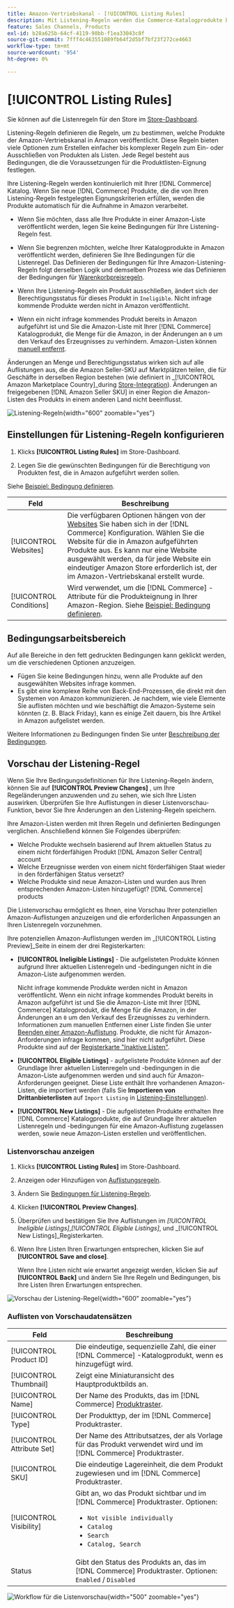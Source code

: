 ```yaml
---
title: Amazon-Vertriebskanal - [!UICONTROL Listing Rules]
description: Mit Listening-Regeln werden die Commerce-Katalogprodukte bestimmt, die als Amazon Marketplace-Listen veröffentlicht werden.
feature: Sales Channels, Products
exl-id: b28a625b-64cf-4119-98bb-f1ea33043c8f
source-git-commit: 7fff4c463551089fb64f2d5bf7bf23f272ce4663
workflow-type: tm+mt
source-wordcount: '954'
ht-degree: 0%

---
```


# [!UICONTROL Listing Rules]

Sie können auf die Listenregeln für den Store im [Store-Dashboard](./amazon-store-dashboard.md).

Listening-Regeln definieren die Regeln, um zu bestimmen, welche Produkte der Amazon-Vertriebskanal in Amazon veröffentlicht. Diese Regeln bieten viele Optionen zum Erstellen einfacher bis komplexer Regeln zum Ein- oder Ausschließen von Produkten als Listen. Jede Regel besteht aus Bedingungen, die die Voraussetzungen für die Produktlisten-Eignung festlegen.

Ihre Listening-Regeln werden kontinuierlich mit Ihrer [!DNL Commerce] Katalog. Wenn Sie neue [!DNL Commerce] Produkte, die die von Ihren Listening-Regeln festgelegten Eignungskriterien erfüllen, werden die Produkte automatisch für die Aufnahme in Amazon verarbeitet.

- Wenn Sie möchten, dass alle Ihre Produkte in einer Amazon-Liste veröffentlicht werden, legen Sie keine Bedingungen für Ihre Listening-Regeln fest.

- Wenn Sie begrenzen möchten, welche Ihrer Katalogprodukte in Amazon veröffentlicht werden, definieren Sie Ihre Bedingungen für die Listenregel. Das Definieren der Bedingungen für Ihre Amazon-Listening-Regeln folgt derselben Logik und demselben Prozess wie das Definieren der Bedingungen für [Warenkorbpreisregeln](https://experienceleague.adobe.com/docs/commerce-admin/marketing/promotions/cart-rules/price-rules-cart.html).

- Wenn Ihre Listening-Regeln ein Produkt ausschließen, ändert sich der Berechtigungsstatus für dieses Produkt in `Ineligible`. Nicht infrage kommende Produkte werden nicht in Amazon veröffentlicht.

- Wenn ein nicht infrage kommendes Produkt bereits in Amazon aufgeführt ist und Sie die Amazon-Liste mit Ihrer [!DNL Commerce] Katalogprodukt, die Menge für die Amazon, in der Änderungen an `0` um den Verkauf des Erzeugnisses zu verhindern. Amazon-Listen können [manuell entfernt](./end-listings-manually.md).

Änderungen an Menge und Berechtigungsstatus wirken sich auf alle Auflistungen aus, die die Amazon Seller-SKU auf Marktplätzen teilen, die für Geschäfte in derselben Region bestehen (wie definiert in _[!UICONTROL Amazon Marketplace Country]_during [Store-Integration](./store-integration.md)). Änderungen an freigegebenen [!DNL Amazon Seller SKU] in einer Region die Amazon-Listen des Produkts in einem anderen Land nicht beeinflusst.

![Listening-Regeln](assets/ob-listing-rules.png){width="600" zoomable="yes"}

## Einstellungen für Listening-Regeln konfigurieren

1. Klicks **[!UICONTROL Listing Rules]** im Store-Dashboard.

1. Legen Sie die gewünschten Bedingungen für die Berechtigung von Produkten fest, die in Amazon aufgeführt werden sollen.

Siehe [Beispiel: Bedingung definieren](./ob-define-condition-example.md).

| Feld | Beschreibung |
|-------------------------|---------------------------------------------------------------------------------------------------------------------------------------------------------------------------------------------------------------------------------------------------------------------------------------------------------------------------------------------------------------------------------------|
| [!UICONTROL Websites] | Die verfügbaren Optionen hängen von der [Websites](https://experienceleague.adobe.com/docs/commerce-admin/start/setup/websites-stores-views.html) Sie haben sich in der [!DNL Commerce] Konfiguration. Wählen Sie die Website für die in Amazon aufgeführten Produkte aus. Es kann nur eine Website ausgewählt werden, da für jede Website ein eindeutiger Amazon Store erforderlich ist, der im Amazon-Vertriebskanal erstellt wurde. |
| [!UICONTROL Conditions] | Wird verwendet, um die [!DNL Commerce] -Attribute für die Produkteignung in Ihrer Amazon-Region. Siehe [Beispiel: Bedingung definieren](./ob-define-condition-example.md). |

## Bedingungsarbeitsbereich

Auf alle Bereiche in den fett gedruckten Bedingungen kann geklickt werden, um die verschiedenen Optionen anzuzeigen.

- Fügen Sie keine Bedingungen hinzu, wenn alle Produkte auf den ausgewählten Websites infrage kommen.
- Es gibt eine komplexe Reihe von Back-End-Prozessen, die direkt mit den Systemen von Amazon kommunizieren. Je nachdem, wie viele Elemente Sie auflisten möchten und wie beschäftigt die Amazon-Systeme sein könnten (z. B. Black Friday), kann es einige Zeit dauern, bis Ihre Artikel in Amazon aufgelistet werden.

Weitere Informationen zu Bedingungen finden Sie unter [Beschreibung der Bedingungen](https://experienceleague.adobe.com/docs/commerce-admin/marketing/promotions/cart-rules/price-rules-cart.html).

## Vorschau der Listening-Regel

Wenn Sie Ihre Bedingungsdefinitionen für Ihre Listening-Regeln ändern, können Sie auf **[!UICONTROL Preview Changes]** , um Ihre Regeländerungen anzuwenden und zu sehen, wie sich Ihre Listen auswirken. Überprüfen Sie Ihre Auflistungen in dieser Listenvorschau-Funktion, bevor Sie Ihre Änderungen an den Listening-Regeln speichern.

Ihre Amazon-Listen werden mit Ihren Regeln und definierten Bedingungen verglichen. Anschließend können Sie Folgendes überprüfen:

- Welche Produkte wechseln basierend auf Ihrem aktuellen Status zu einem nicht förderfähigen Produkt [!DNL Amazon Seller Central] account
- Welche Erzeugnisse werden von einem nicht förderfähigen Staat wieder in den förderfähigen Status versetzt?
- Welche Produkte sind neue Amazon-Listen und wurden aus Ihren entsprechenden Amazon-Listen hinzugefügt? [!DNL Commerce] products

Die Listenvorschau ermöglicht es Ihnen, eine Vorschau Ihrer potenziellen Amazon-Auflistungen anzuzeigen und die erforderlichen Anpassungen an Ihren Listenregeln vorzunehmen.

Ihre potenziellen Amazon-Auflistungen werden im _[!UICONTROL Listing Preview]_Seite in einem der drei Registerkarten:

- **[!UICONTROL Ineligible Listings]** - Die aufgelisteten Produkte können aufgrund Ihrer aktuellen Listenregeln und -bedingungen nicht in die Amazon-Liste aufgenommen werden.

  Nicht infrage kommende Produkte werden nicht in Amazon veröffentlicht. Wenn ein nicht infrage kommendes Produkt bereits in Amazon aufgeführt ist und Sie die Amazon-Liste mit Ihrer [!DNL Commerce] Katalogprodukt, die Menge für die Amazon, in der Änderungen an `0` um den Verkauf des Erzeugnisses zu verhindern. Informationen zum manuellen Entfernen einer Liste finden Sie unter [Beenden einer Amazon-Auflistung](./end-listings-manually.md). Produkte, die nicht für Amazon-Anforderungen infrage kommen, sind hier nicht aufgeführt. Diese Produkte sind auf der [Registerkarte &quot;Inaktive Listen&quot;](./inactive-listings.md).

- **[!UICONTROL Eligible Listings]** - aufgelistete Produkte können auf der Grundlage Ihrer aktuellen Listenregeln und -bedingungen in die Amazon-Liste aufgenommen werden und sind auch für Amazon-Anforderungen geeignet. Diese Liste enthält Ihre vorhandenen Amazon-Listen, die importiert werden (falls Sie **Importieren von Drittanbieterlisten** auf `Import Listing` in [Listening-Einstellungen](./third-party-listing-settings.md)).

- **[!UICONTROL New Listings]** - Die aufgelisteten Produkte enthalten Ihre [!DNL Commerce] Katalogprodukte, die auf Grundlage Ihrer aktuellen Listenregeln und -bedingungen für eine Amazon-Auflistung zugelassen werden, sowie neue Amazon-Listen erstellen und veröffentlichen.

### Listenvorschau anzeigen

1. Klicks **[!UICONTROL Listing Rules]** im Store-Dashboard.

1. Anzeigen oder Hinzufügen von [Auflistungsregeln](./listing-rules.md).

1. Ändern Sie [Bedingungen für Listening-Regeln](./ob-define-condition-example.md).

1. Klicken **[!UICONTROL Preview Changes]**.

1. Überprüfen und bestätigen Sie Ihre Auflistungen im _[!UICONTROL Ineligible Listings]_,_[!UICONTROL Eligible Listings]_, und _[!UICONTROL New Listings]_Registerkarten.

1. Wenn Ihre Listen Ihren Erwartungen entsprechen, klicken Sie auf **[!UICONTROL Save and close]**.

   Wenn Ihre Listen nicht wie erwartet angezeigt werden, klicken Sie auf **[!UICONTROL Back]** und ändern Sie Ihre Regeln und Bedingungen, bis Ihre Listen Ihren Erwartungen entsprechen.

![Vorschau der Listening-Regel](assets/amazon-listing-rule-preview.png){width="600" zoomable="yes"}

### Auflisten von Vorschaudatensätzen

| Feld | Beschreibung |
|----------------------------|---------------------------------------------------------------------------------------------------------------------------------------------------------------------------------------------------------|
| [!UICONTROL Product ID] | Die eindeutige, sequenzielle Zahl, die einer [!DNL Commerce] -Katalogprodukt, wenn es hinzugefügt wird. |
| [!UICONTROL Thumbnail] | Zeigt eine Miniaturansicht des Hauptproduktbilds an. |
| [!UICONTROL Name] | Der Name des Produkts, das im [!DNL Commerce] [Produktraster](https://experienceleague.adobe.com/docs/commerce-admin/catalog/products/products-list.html). |
| [!UICONTROL Type] | Der Produkttyp, der im [!DNL Commerce] Produktraster. |
| [!UICONTROL Attribute Set] | Der Name des Attributsatzes, der als Vorlage für das Produkt verwendet wird und im [!DNL Commerce] Produktraster. |
| [!UICONTROL SKU] | Die eindeutige Lagereinheit, die dem Produkt zugewiesen und im [!DNL Commerce] Produktraster. |
| [!UICONTROL Visibility] | Gibt an, wo das Produkt sichtbar und im [!DNL Commerce] Produktraster. Optionen:<ul><li>`Not visible individually`</li><li>`Catalog`</li><li>`Search`</li><li>`Catalog, Search`</li></ul> |
| Status | Gibt den Status des Produkts an, das im [!DNL Commerce] Produktraster. Optionen: `Enabled` / `Disabled` |

![Workflow für die Listenvorschau](assets/listing-preview-flowchart.png){width="500" zoomable="yes"}
